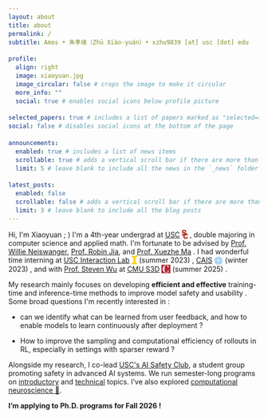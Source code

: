 ```yaml
---
layout: about
title: about
permalink: /
subtitle: Amos • 朱孝缘（Zhū Xiào-yuán）• xzhu9839 [at] usc [dot] edu

profile:
  align: right
  image: xiaoyuan.jpg
  image_circular: false # crops the image to make it circular
  more_info: ""
  social: true # enables social icons below profile picture

selected_papers: true # includes a list of papers marked as "selected={true}"
social: false # disables social icons at the bottom of the page

announcements:
  enabled: true # includes a list of news items
  scrollable: true # adds a vertical scroll bar if there are more than 3 news items
  limit: 5 # leave blank to include all the news in the `_news` folder

latest_posts:
  enabled: false
  scrollable: false # adds a vertical scroll bar if there are more than 3 new posts items
  limit: 3 # leave blank to include all the blog posts
---
```

Hi, I'm Xiaoyuan ; ) I'm a 4th-year undergrad at [USC](https://www.usc.edu/)<img src="/assets/img/usc.svg" alt="USC logo" style="height:1.3em; vertical-align:-0.2em; margin-left:0.25em;" /> , double majoring in computer science and applied math. I'm fortunate to be advised by [Prof. Willie Neiswanger](https://willieneis.github.io/), [Prof. Robin Jia](https://robinjia.github.io/), and [Prof. Xuezhe Ma](https://xuezhemax.github.io/) . I had wonderful time interning at [USC Interaction Lab](https://uscinteractionlab.web.app/)<img src="/assets/img/interaction_lab.png" alt="Interaction Lab logo" style="height:1.2em; vertical-align:-0.2em; margin-left:0.25em;" /> (summer 2023) , [CAIS](https://safe.ai/)<img src="/assets/img/cais_logo.png" alt="CAIS logo" style="height:1.2em; vertical-align:-0.3em; margin-left:0.25em;" /> (winter 2023) , and with [Prof. Steven Wu](https://zstevenwu.com/) at [CMU S3D](https://s3d.cmu.edu/)<img src="/assets/img/cmu_red_simple.png" alt="CMU logo" style="height:1.2em; vertical-align:-0.2em; margin-left:0.25em;" /> (summer 2025) .

My research mainly focuses on developing **efficient and effective** training-time and inference-time methods to improve model safety and usability . Some broad questions I'm recently interested in :

- can we identify what can be learned from user feedback, and how to enable models to learn continuously after deployment ?

- How to improve the sampling and computational efficiency of rollouts in RL, especially in settings with sparser reward ?

Alongside my research, I co-lead [USC's AI Safety Club](https://aisafetyusc.notion.site/About-Us-026a440a9c204050b0160121aab8a88a), a student group promoting safety in advanced AI systems. We run semester-long programs on [introductory](https://aisafetyusc.notion.site/Intro-Track-da1b7bbf96db436ba365dbd41f8db686) and [technical](https://aisafetyusc.notion.site/Advanced-Track-b331dfaa45a44eae82852ed1b2dc9303) topics. I’ve also explored [computational neuroscience 🧠](assets/pdf/CNTC_2024_Poster.pdf).


**I’m applying to Ph.D. programs for Fall 2026 !**
